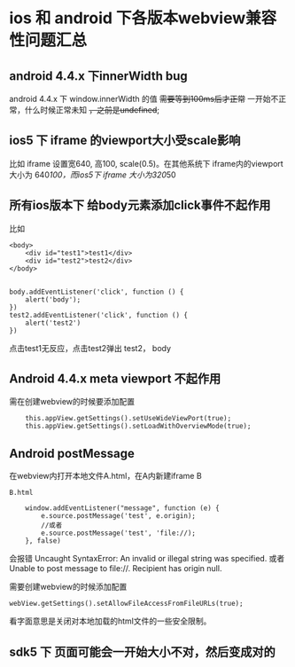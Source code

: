 # ios 和 android 下各版本webview兼容性问题汇总

## android 4.4.x 下innerWidth bug

android 4.4.x 下 window.innerWidth 的值 ~~需要等到100ms后才正常~~ 一开始不正常，什么时候正常未知 ~~，之前是undefined~~;

## ios5 下 iframe 的viewport大小受scale影响

比如 iframe 设置宽640, 高100, scale(0.5)。在其他系统下 iframe内的viewport大小为 640*100，而ios5下 iframe 大小为320*50

## 所有ios版本下 给body元素添加click事件不起作用

比如
    
    <body>
        <div id="test1">test1</div>
        <div id="test2">test2</div>
    </body>
    
    
    body.addEventListener('click', function () {
        alert('body');
    })
    test2.addEventListener('click', function () {
        alert('test2')
    })
    
    
点击test1无反应，点击test2弹出 test2， body

## Android 4.4.x meta viewport 不起作用

需在创建webview的时候要添加配置
    
        this.appView.getSettings().setUseWideViewPort(true);
        this.appView.getSettings().setLoadWithOverviewMode(true);
        
## Android postMessage

在webview内打开本地文件A.html，在A内新建iframe  B

    B.html
    
        window.addEventListener("message", function (e) {
            e.source.postMessage('test', e.origin);
            //或者
            e.source.postMessage('test', 'file://);
        }, false)
        
会报错 
Uncaught SyntaxError: An invalid or illegal string was specified. 
或者
Unable to post message to file://. Recipient has origin null.

需要创建webview的时候添加配置

    webView.getSettings().setAllowFileAccessFromFileURLs(true);
    
看字面意思是关闭对本地加载的html文件的一些安全限制。

## sdk5 下 页面可能会一开始大小不对，然后变成对的
